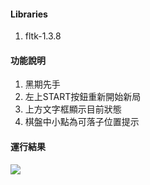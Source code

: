 #### Libraries
 1. fltk-1.3.8

#### 功能說明
 1. 黑期先手
 2. 左上START按鈕重新開始新局
 3. 上方文字框顯示目前狀態
 4. 棋盤中小點為可落子位置提示

#### 運行結果
![](https://i.imgur.com/punptjV.png)
